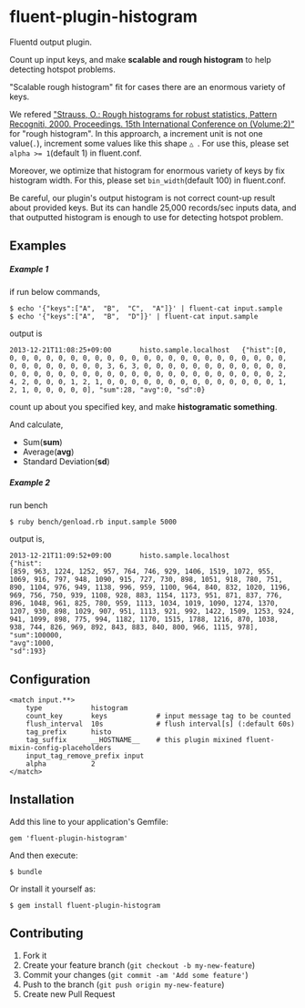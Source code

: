 # fluent-plugin-histogram

Fluentd output plugin. 

Count up input keys, and make **scalable and rough histogram** to help detecting hotspot problems.

"Scalable rough histogram" fit for cases there are an enormous variety of keys.

We refered ["Strauss,  O.: Rough histograms for robust statistics, Pattern Recogniti, 2000. Proceedings. 15th International Conference on (Volume:2)"](http://ieeexplore.ieee.org/xpl/mostRecentIssue.jsp?punumber=7237) for "rough histogram". 
In this approarch, a increment unit is not one value(`.`), increment some values like this shape `△ `.
For use this, please set `alpha >= 1`(default 1) in fluent.conf.

Moreover, we optimize that histogram for enormous variety of keys by fix histogram width.
For this, please set `bin_width`(default 100) in fluent.conf. 

Be careful, our plugin's output histogram is not correct count-up result about provided keys. But its can handle 25,000 records/sec inputs data, and that outputted histogram is enough to use for detecting hotspot problem.

## Examples

##### Example 1

if run below commands, 
```
$ echo '{"keys":["A",  "B",  "C",  "A"]}' | fluent-cat input.sample
$ echo '{"keys":["A",  "B",  "D"]}' | fluent-cat input.sample
```

output is
```
2013-12-21T11:08:25+09:00       histo.sample.localhost   {"hist":[0, 0, 0, 0, 0, 0, 0, 0, 0, 0, 0, 0, 0, 0, 0, 0, 0, 0, 0, 0, 0, 0, 0, 0, 0, 0, 0, 0, 0, 0, 0, 0, 3, 6, 3, 0, 0, 0, 0, 0, 0, 0, 0, 0, 0, 0, 0, 0, 0, 0, 0, 0, 0, 0, 0, 0, 0, 0, 0, 0, 0, 0, 0, 0, 0, 0, 0, 0, 0, 2, 4, 2, 0, 0, 0, 1, 2, 1, 0, 0, 0, 0, 0, 0, 0, 0, 0, 0, 0, 0, 0, 0, 1, 2, 1, 0, 0, 0, 0, 0], "sum":28, "avg":0, "sd":0}
```

count up about you specified key, and make **histogramatic something**.

And calculate,

* Sum(**sum**)
* Average(**avg**)
* Standard Deviation(**sd**)

##### Example 2

run bench
```
$ ruby bench/genload.rb input.sample 5000
```

output is, 
```
2013-12-21T11:09:52+09:00       histo.sample.localhost   
{"hist":
[859, 963, 1224, 1252, 957, 764, 746, 929, 1406, 1519, 1072, 955, 1069, 916, 797, 948, 1090, 915, 727, 730, 898, 1051, 918, 780, 751, 890, 1104, 976, 949, 1138, 996, 959, 1100, 964, 840, 832, 1020, 1196, 969, 756, 750, 939, 1108, 928, 883, 1154, 1173, 951, 871, 837, 776, 896, 1048, 961, 825, 780, 959, 1113, 1034, 1019, 1090, 1274, 1370, 1207, 930, 898, 1029, 907, 951, 1113, 921, 992, 1422, 1509, 1253, 924, 941, 1099, 898, 775, 994, 1182, 1170, 1515, 1788, 1216, 870, 1038, 938, 744, 826, 969, 892, 843, 883, 840, 800, 966, 1115, 978], 
"sum":100000, 
"avg":1000, 
"sd":193}
```

## Configuration

```
<match input.**>
    type            histogram
    count_key       keys            # input message tag to be counted
    flush_interval  10s             # flush interval[s] (:default 60s)
    tag_prefix      histo
    tag_suffix      __HOSTNAME__    # this plugin mixined fluent-mixin-config-placeholders
    input_tag_remove_prefix input
    alpha           2
</match>
```

## Installation

Add this line to your application's Gemfile:

    gem 'fluent-plugin-histogram'

And then execute:

    $ bundle

Or install it yourself as:

    $ gem install fluent-plugin-histogram

## Contributing

1. Fork it
2. Create your feature branch (`git checkout -b my-new-feature`)
3. Commit your changes (`git commit -am 'Add some feature'`)
4. Push to the branch (`git push origin my-new-feature`)
5. Create new Pull Request
